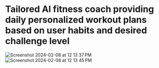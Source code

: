<h1>Tailored AI fitness coach providing daily personalized workout plans based on user habits and desired challenge level</h1>


![Screenshot 2024-02-08 at 12 13 37 PM](https://github.com/Hitesh-sisara/AI-Fitness-coach/assets/72780174/2b0b2e37-e6e6-4e78-bba1-777fbd58e6e0)
![Screenshot 2024-02-08 at 12 13 45 PM](https://github.com/Hitesh-sisara/AI-Fitness-coach/assets/72780174/5a27c04c-fb8d-4140-8edb-7d872ec9e59a)
